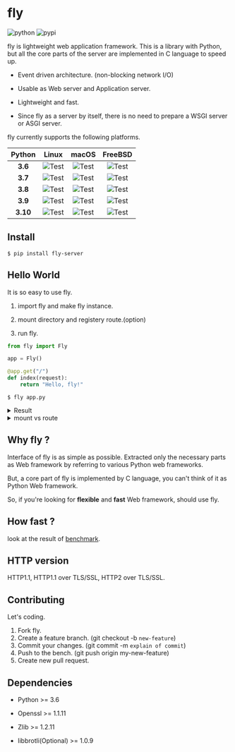 
# fly

![python](https://img.shields.io/badge/python-3.6%20%7C%203.7%20%7C%203.8%20%7C%203.9%20%7C%203.10-blue)
![pypi](https://badge.fury.io/py/fly-server.svg)

fly is lightweight web application framework. This is a library with Python, but all the core parts of the server are implemented in C language to speed up.

* Event driven architecture. (non-blocking network I/O)

* Usable as Web server and Application server.

* Lightweight and fast.

* Since fly as a server by itself, there is no need to prepare a WSGI server or ASGI server.

fly currently supports the following platforms.

| Python | Linux | macOS | FreeBSD |
| :-: | :-: | :-: | :-: |
| **3.6** | ![Test](https://github.com/github/tatsuya4649/fly/actions/workflows/linux-py36.yml/badge.svg) | ![Test](https://github.com/github/tatsuya4649/fly/actions/workflows/macos-py36.yml/badge.svg) | ![Test](https://github.com/github/tatsuya4649/fly/actions/workflows/freebsd-py36.yml/badge.svg) |
| **3.7** | ![Test](https://github.com/github/tatsuya4649/fly/actions/workflows/linux-py37.yml/badge.svg) | ![Test](https://github.com/github/tatsuya4649/fly/actions/workflows/macos-py37.yml/badge.svg) | ![Test](https://github.com/github/tatsuya4649/fly/actions/workflows/freebsd-py37.yml/badge.svg) |
| **3.8** | ![Test](https://github.com/github/tatsuya4649/fly/actions/workflows/linux-py38.yml/badge.svg) | ![Test](https://github.com/github/tatsuya4649/fly/actions/workflows/macos-py38.yml/badge.svg) | ![Test](https://github.com/github/tatsuya4649/fly/actions/workflows/freebsd-py38.yml/badge.svg) |
| **3.9** | ![Test](https://github.com/github/tatsuya4649/fly/actions/workflows/linux-py39.yml/badge.svg) | ![Test](https://github.com/github/tatsuya4649/fly/actions/workflows/macos-py39.yml/badge.svg) | ![Test](https://github.com/github/tatsuya4649/fly/actions/workflows/freebsd-py39.yml/badge.svg) |
| **3.10** | ![Test](https://github.com/github/tatsuya4649/fly/actions/workflows/linux-py310.yml/badge.svg) | ![Test](https://github.com/github/tatsuya4649/fly/actions/workflows/macos-py310.yml/badge.svg) | ![Test](https://github.com/github/tatsuya4649/fly/actions/workflows/freebsd-py310.yml/badge.svg) |

<!--
| OS	 |  Python3.6 | Python3.7 | Python3.8 | Python3.9 | Python3.10 |
| :-: | :-: | :-: | :-: | :-: | :-: |
| **Linux** | ![Test](https://github.com/github/tatsuya4649/fly/actions/workflows/linux-py36.yml/badge.svg) | ![Test](https://github.com/github/tatsuya4649/fly/actions/workflows/linux-py37.yml/badge.svg) | ![Test](https://github.com/github/tatsuya4649/fly/actions/workflows/linux-py38.yml/badge.svg) | ![Test](https://github.com/github/tatsuya4649/fly/actions/workflows/linux-py39.yml/badge.svg) | ![Test](https://github.com/github/tatsuya4649/fly/actions/workflows/linux-py310.yml/badge.svg) |
| **macOS** | ![Test](https://github.com/github/tatsuya4649/fly/actions/workflows/macos-py36.yml/badge.svg) | ![Test](https://github.com/github/tatsuya4649/fly/actions/workflows/macos-py37.yml/badge.svg) | ![Test](https://github.com/github/tatsuya4649/fly/actions/workflows/macos-py38.yml/badge.svg) | ![Test](https://github.com/github/tatsuya4649/fly/actions/workflows/macos-py39.yml/badge.svg) | ![Test](https://github.com/github/tatsuya4649/fly/actions/workflows/macos-py310.yml/badge.svg) |
| **FreeBSD** | ![Test](https://github.com/github/tatsuya4649/fly/actions/workflows/freebsd-py36.yml/badge.svg) | ![Test](https://github.com/github/tatsuya4649/fly/actions/workflows/freebsd-py37.yml/badge.svg) | ![Test](https://github.com/github/tatsuya4649/fly/actions/workflows/freebsd-py38.yml/badge.svg) | ![Test](https://github.com/github/tatsuya4649/fly/actions/workflows/freebsd-py39.yml/badge.svg) | ![Test](https://github.com/github/tatsuya4649/fly/actions/workflows/freebsd-py310.yml/badge.svg) |
-->

## Install

```
$ pip install fly-server
```

## Hello World

It is so easy to use fly.

1. import fly and make fly instance.

2. mount directory and registery route.(option)

3. run fly.

```python
from fly import Fly

app = Fly()

@app.get("/")
def index(request):
    return "Hello, fly!"

```

```
$ fly app.py
```

<details>
<summary>Result</summary>
<div>

```

    * fly Running on 0.0.0.0:1234 (Press CTRL+C to quit)
    * fly 1 workers
    * Application file: app.py
    * SSL: False
    * Log directory path: -
    * Mount paths: -

```

</div>
</details>

<details>
<summary>mount vs route</summary>
<div>

* mount: use for static content(css, html, js)

* route: use for dynamic content(like CGI)

</div>
</details>

## Why fly ?

Interface of fly is as simple as possible. Extracted only the necessary parts as Web framework by referring to various Python web frameworks.

But, a core part of fly is implemented by C language, you can't think of it as Python Web framework.

So, if you're looking for **flexible** and **fast** Web framework, should use fly.
## How fast ?

look at the result of [benchmark](https://github.com/tatsuya4649/fly/blob/develop/bench/README.md).

## HTTP version

HTTP1.1, HTTP1.1 over TLS/SSL, HTTP2 over TLS/SSL.

## Contributing

Let's coding.

1. Fork fly.
2. Create a feature branch. (git checkout -b `new-feature`)
3. Commit your changes. (git commit -m `explain of commit`)
4. Push to the bench. (git push origin my-new-feature)
5. Create new pull request.

## Dependencies

* Python >= 3.6

* Openssl >= 1.1.11

* Zlib >= 1.2.11

* libbrotli(Optional) >= 1.0.9

